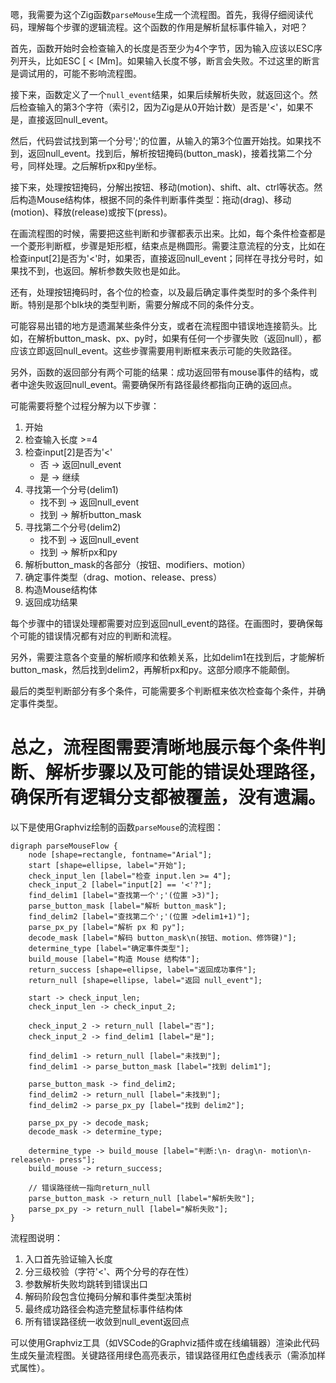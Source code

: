 嗯，我需要为这个Zig函数`parseMouse`生成一个流程图。首先，我得仔细阅读代码，理解每个步骤的逻辑流程。这个函数的作用是解析鼠标事件输入，对吧？

首先，函数开始时会检查输入的长度是否至少为4个字节，因为输入应该以ESC序列开头，比如ESC [ < [Mm]。如果输入长度不够，断言会失败。不过这里的断言是调试用的，可能不影响流程图。

接下来，函数定义了一个`null_event`结果，如果后续解析失败，就返回这个。然后检查输入的第3个字符（索引2，因为Zig是从0开始计数）是否是'<'，如果不是，直接返回null_event。

然后，代码尝试找到第一个分号';'的位置，从输入的第3个位置开始找。如果找不到，返回null_event。找到后，解析按钮掩码(button_mask)，接着找第二个分号，同样处理。之后解析px和py坐标。

接下来，处理按钮掩码，分解出按钮、移动(motion)、shift、alt、ctrl等状态。然后构造Mouse结构体，根据不同的条件判断事件类型：拖动(drag)、移动(motion)、释放(release)或按下(press)。

在画流程图的时候，需要把这些判断和步骤都表示出来。比如，每个条件检查都是一个菱形判断框，步骤是矩形框，结束点是椭圆形。需要注意流程的分支，比如在检查input[2]是否为'<'时，如果否，直接返回null_event；同样在寻找分号时，如果找不到，也返回。解析参数失败也是如此。

还有，处理按钮掩码时，各个位的检查，以及最后确定事件类型时的多个条件判断。特别是那个blk块的类型判断，需要分解成不同的条件分支。

可能容易出错的地方是遗漏某些条件分支，或者在流程图中错误地连接箭头。比如，在解析button_mask、px、py时，如果有任何一个步骤失败（返回null），都应该立即返回null_event。这些步骤需要用判断框来表示可能的失败路径。

另外，函数的返回部分有两个可能的结果：成功返回带有mouse事件的结构，或者中途失败返回null_event。需要确保所有路径最终都指向正确的返回点。

可能需要将整个过程分解为以下步骤：

1. 开始
2. 检查输入长度 >=4
3. 检查input[2]是否为'<'
   - 否 → 返回null_event
   - 是 → 继续
4. 寻找第一个分号(delim1)
   - 找不到 → 返回null_event
   - 找到 → 解析button_mask
5. 寻找第二个分号(delim2)
   - 找不到 → 返回null_event
   - 找到 → 解析px和py
6. 解析button_mask的各部分（按钮、modifiers、motion）
7. 确定事件类型（drag、motion、release、press）
8. 构造Mouse结构体
9. 返回成功结果

每个步骤中的错误处理都需要对应到返回null_event的路径。在画图时，要确保每个可能的错误情况都有对应的判断和流程。

另外，需要注意各个变量的解析顺序和依赖关系，比如delim1在找到后，才能解析button_mask，然后找到delim2，再解析px和py。这部分顺序不能颠倒。

最后的类型判断部分有多个条件，可能需要多个判断框来依次检查每个条件，并确定事件类型。

总之，流程图需要清晰地展示每个条件判断、解析步骤以及可能的错误处理路径，确保所有逻辑分支都被覆盖，没有遗漏。
================================================
以下是使用Graphviz绘制的函数`parseMouse`的流程图：

```graphviz
digraph parseMouseFlow {
    node [shape=rectangle, fontname="Arial"];
    start [shape=ellipse, label="开始"];
    check_input_len [label="检查 input.len >= 4"];
    check_input_2 [label="input[2] == '<'?"];
    find_delim1 [label="查找第一个';'(位置 >3)"];
    parse_button_mask [label="解析 button_mask"];
    find_delim2 [label="查找第二个';'(位置 >delim1+1)"];
    parse_px_py [label="解析 px 和 py"];
    decode_mask [label="解码 button_mask\n(按钮、motion、修饰键)"];
    determine_type [label="确定事件类型"];
    build_mouse [label="构造 Mouse 结构体"];
    return_success [shape=ellipse, label="返回成功事件"];
    return_null [shape=ellipse, label="返回 null_event"];

    start -> check_input_len;
    check_input_len -> check_input_2;
    
    check_input_2 -> return_null [label="否"];
    check_input_2 -> find_delim1 [label="是"];
    
    find_delim1 -> return_null [label="未找到"];
    find_delim1 -> parse_button_mask [label="找到 delim1"];
    
    parse_button_mask -> find_delim2;
    find_delim2 -> return_null [label="未找到"];
    find_delim2 -> parse_px_py [label="找到 delim2"];
    
    parse_px_py -> decode_mask;
    decode_mask -> determine_type;
    
    determine_type -> build_mouse [label="判断:\n- drag\n- motion\n- release\n- press"];
    build_mouse -> return_success;
    
    // 错误路径统一指向return_null
    parse_button_mask -> return_null [label="解析失败"];
    parse_px_py -> return_null [label="解析失败"];
}
```

流程图说明：
1. 入口首先验证输入长度
2. 分三级校验（字符'<'、两个分号的存在性）
3. 参数解析失败均跳转到错误出口
4. 解码阶段包含位掩码分解和事件类型决策树
5. 最终成功路径会构造完整鼠标事件结构体
6. 所有错误路径统一收敛到null_event返回点

可以使用Graphviz工具（如VSCode的Graphviz插件或在线编辑器）渲染此代码生成矢量流程图。关键路径用绿色高亮表示，错误路径用红色虚线表示（需添加样式属性）。